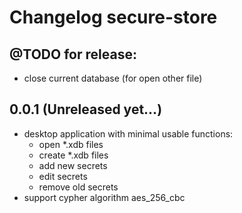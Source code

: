 # Changelog secure-store

## @TODO for release:
- close current database (for open other file)

## 0.0.1 (Unreleased yet...)

 * desktop application with minimal usable functions:
   * open *.xdb files
   * create *.xdb files
   * add new secrets
   * edit secrets
   * remove old secrets
 * support cypher algorithm aes_256_cbc
